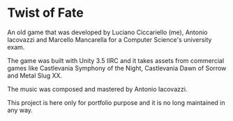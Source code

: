 Twist of Fate
=============

An old game that was developed by Luciano Ciccariello (me), Antonio Iacovazzi and Marcello Mancarella for a Computer Science's university exam.

The game was built with Unity 3.5 IIRC and it takes assets from commercial games like Castlevania Symphony of the Night, Castlevania Dawn of Sorrow and Metal Slug XX.

The music was composed and mastered by Antonio Iacovazzi.

This project is here only for portfolio purpose and it is no long maintained in any way.
